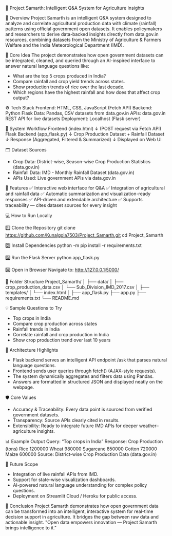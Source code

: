 
🌾 Project Samarth: Intelligent Q&A System for Agriculture Insights

📖 Overview
Project Samarth is an intelligent Q&A system designed to analyze and correlate agricultural production data with climate (rainfall) patterns using official government open datasets.
It enables policymakers and researchers to derive data-backed insights directly from data.gov.in resources, combining datasets from the Ministry of Agriculture & Farmers Welfare and the India Meteorological Department (IMD).

🧠 Core Idea
The project demonstrates how open government datasets can be integrated, cleaned, and queried through an AI-inspired interface to answer natural language questions like:
- What are the top 5 crops produced in India?
- Compare rainfall and crop yield trends across states.
- Show production trends of rice over the last decade.
- Which regions have the highest rainfall and how does that affect crop output?

⚙️ Tech Stack
Frontend: HTML, CSS, JavaScript (Fetch API)
Backend: Python Flask
Data: Pandas, CSV datasets from data.gov.in
APIs: data.gov.in REST API for live datasets
Deployment: Localhost (Flask server)

🧩 System Workflow
Frontend (index.html)
↓ (POST request via Fetch API)
Flask Backend (app_flask.py)
↓
Crop Production Dataset + Rainfall Dataset
↓
Response (Aggregated, Filtered & Summarized)
↓
Displayed on Web UI

🗂️ Dataset Sources
- Crop Data: District-wise, Season-wise Crop Production Statistics (data.gov.in)
- Rainfall Data: IMD - Monthly Rainfall Dataset (data.gov.in)
- APIs Used: Live government APIs via data.gov.in

🚀 Features
✅ Interactive web interface for Q&A
✅ Integration of agricultural and rainfall data
✅ Automatic summarization and visualization-ready responses
✅ API-driven and extendable architecture
✅ Supports traceability — cites dataset sources for every insight

💻 How to Run Locally

1️⃣ Clone the Repository
git clone https://github.com/Kunalgola7503/Project_Samarth.git
cd Project_Samarth

2️⃣ Install Dependencies
python -m pip install -r requirements.txt

3️⃣ Run the Flask Server
python app_flask.py

4️⃣ Open in Browser
Navigate to: http://127.0.0.1:5000/

🧱 Folder Structure
Project_Samarth/
│
├── data/
│   ├── crop_production_data.csv
│   └── Sub_Division_IMD_2017.csv
│
├── templates/
│   └── index.html
│
├── app_flask.py
├── app.py
├── requirements.txt
└── README.md

💡 Sample Questions to Try
- Top crops in India
- Compare crop production across states
- Rainfall trends in India
- Correlate rainfall and crop production in India
- Show crop production trend over last 10 years

🧠 Architecture Highlights
- Flask backend serves an intelligent API endpoint /ask that parses natural language questions.
- Frontend sends user queries through fetch() (AJAX-style requests).
- The system dynamically aggregates and filters data using Pandas.
- Answers are formatted in structured JSON and displayed neatly on the webpage.

🛡️ Core Values
- Accuracy & Traceability: Every data point is sourced from verified government datasets.
- Transparency: Source APIs clearly cited in results.
- Extensibility: Ready to integrate future IMD APIs for deeper weather–agriculture insights.

📊 Example Output
Query: “Top crops in India”
Response:
Crop       Production (tons)
Rice       1200000
Wheat      980000
Sugarcane  850000
Cotton     720000
Maize      600000
Source: District-wise Crop Production Data (data.gov.in)

🧩 Future Scope
- Integration of live rainfall APIs from IMD.
- Support for state-wise visualization dashboards.
- AI-powered natural language understanding for complex policy questions.
- Deployment on Streamlit Cloud / Heroku for public access.

🏁 Conclusion
Project Samarth demonstrates how open government data can be transformed into an intelligent, interactive system for real-time decision support in agriculture. It bridges the gap between raw data and actionable insight.
"Open data empowers innovation — Project Samarth brings intelligence to it."

